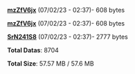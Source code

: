 [**mzZfV6jx**](/data/mzZfV6jx.txt) (07/02/23 - 02:37)- 608 bytes

[**mzZfV6jx**](/data/mzZfV6jx.txt) (07/02/23 - 02:37)- 608 bytes

[**SrN241S8**](/data/SrN241S8.txt) (07/02/23 - 02:37)- 2777 bytes

**Total Datas**: 8704

**Total Size**: 57.57 MB / 57.6 MB
